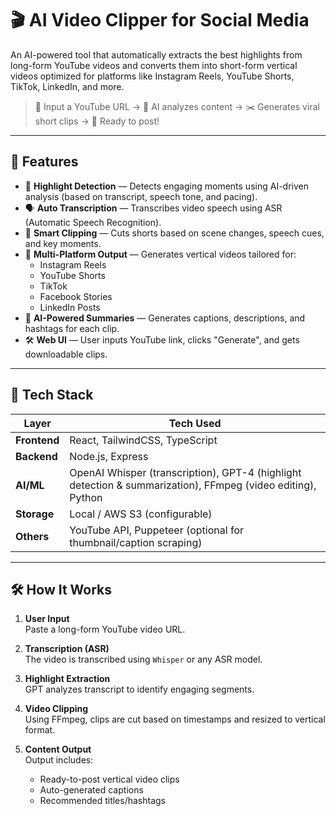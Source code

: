 # 🎬 AI Video Clipper for Social Media

An AI-powered tool that automatically extracts the best highlights from long-form YouTube videos and converts them into short-form vertical videos optimized for platforms like Instagram Reels, YouTube Shorts, TikTok, LinkedIn, and more.

> 🔗 Input a YouTube URL → 🎥 AI analyzes content → ✂️ Generates viral short clips → 📲 Ready to post!

---

## 🚀 Features

- 🎯 **Highlight Detection** — Detects engaging moments using AI-driven analysis (based on transcript, speech tone, and pacing).
- 🗣️ **Auto Transcription** — Transcribes video speech using ASR (Automatic Speech Recognition).
- 📏 **Smart Clipping** — Cuts shorts based on scene changes, speech cues, and key moments.
- 🔄 **Multi-Platform Output** — Generates vertical videos tailored for:
  - Instagram Reels
  - YouTube Shorts
  - TikTok
  - Facebook Stories
  - LinkedIn Posts
- 🧠 **AI-Powered Summaries** — Generates captions, descriptions, and hashtags for each clip.
- 🛠️ **Web UI** — User inputs YouTube link, clicks "Generate", and gets downloadable clips.

---

## 🧩 Tech Stack

| Layer        | Tech Used |
|--------------|-----------|
| **Frontend** | React, TailwindCSS, TypeScript |
| **Backend**  | Node.js, Express |
| **AI/ML**    | OpenAI Whisper (transcription), GPT-4 (highlight detection & summarization), FFmpeg (video editing), Python |
| **Storage**  | Local / AWS S3 (configurable) |
| **Others**   | YouTube API, Puppeteer (optional for thumbnail/caption scraping) |

---

## 🛠️ How It Works

1. **User Input**  
   Paste a long-form YouTube video URL.

2. **Transcription (ASR)**  
   The video is transcribed using `Whisper` or any ASR model.

3. **Highlight Extraction**  
   GPT analyzes transcript to identify engaging segments.

4. **Video Clipping**  
   Using FFmpeg, clips are cut based on timestamps and resized to vertical format.

5. **Content Output**  
   Output includes:
   - Ready-to-post vertical video clips
   - Auto-generated captions
   - Recommended titles/hashtags
